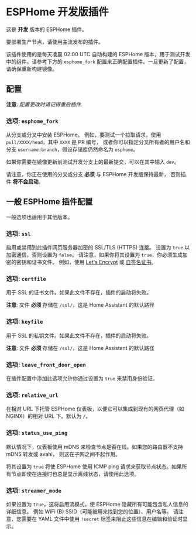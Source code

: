 # ESPHome 开发版插件

这是 **开发** 版本的 ESPHome 插件。

要部署生产节点，请使用主流发布的插件。

该插件使用的是每天凌晨 02:00 UTC 自动构建的 ESPHome 版本，用于测试开发中的组件。请参考下方的 `esphome_fork` 配置来正确配置插件。一旦更新了配置，请确保重新构建镜像。

## 配置

**注意**: _配置更改时请记得重启插件._

### 选项: `esphome_fork`

从分支或分叉中安装 ESPHome。
例如，要测试一个拉取请求，使用 `pull/XXXX/head`，其中 `XXXX` 是 PR 编号，
或者你可以指定分叉所有者的用户名和分支 `username:branch`，假设存储库仍然命名为 `esphome`。

如果你需要在镜像更新前测试开发分支上的最新提交，可以在其中输入 `dev`。

请注意，你正在使用的分叉或分支 **必须** 与 ESPHome 开发版保持最新，
否则插件 **将不会启动**。

## 一般 ESPHome 插件配置

一般选项也适用于其他版本。

### 选项: `ssl`

启用或禁用到此插件网页服务器加密的 SSL/TLS (HTTPS) 连接。
设置为 `true` 以加密通信，否则设置为 `false`。
请注意，如果你将其设置为 `true`，你必须生成加密的密钥和证书文件。
例如，使用 [Let's Encrypt](https://www.home-assistant.io/addons/lets_encrypt/)
或 [自签名证书](https://www.home-assistant.io/docs/ecosystem/certificates/tls_self_signed_certificate/)。

### 选项: `certfile`

用于 SSL 的证书文件。如果此文件不存在，插件的启动将失败。

**注意**: 文件 **必须** 存储在 `/ssl/`，这是 Home Assistant 的默认路径

### 选项: `keyfile`

用于 SSL 的私钥文件。如果此文件不存在，插件的启动将失败。

**注意**: 文件 **必须** 存储在 `/ssl/`，这是 Home Assistant 的默认路径

### 选项: `leave_front_door_open`

在插件配置中添加此选项允许你通过设置为 `true` 来禁用身份验证。

### 选项: `relative_url`

在相对 URL 下托管 ESPHome 仪表板，以便它可以集成到现有的网页代理（如 NGINX）的相对 URL 下。默认为 `/`。

### 选项: `status_use_ping`

默认情况下，仪表板使用 mDNS 来检查节点是否在线。如果您的路由器不支持 mDNS 转发或 avahi，
则这在子网之间不起作用。

将其设置为 `true` 将使 ESPHome 使用 ICMP ping 请求来获取节点状态。如果所有节点即使在连接时也总是显示离线状态，请使用此选项。

### 选项: `streamer_mode`

如果设置为 `true`，这将启用流模式，使 ESPHome 隐藏所有可能包含私人信息的详细信息。
例如 WiFi (B) SSID（可能被用来找到您的位置）、用户名等。
请注意，您需要在 YAML 文件中使用 `!secret` 标签来阻止这些信息在编辑和验证时显示。